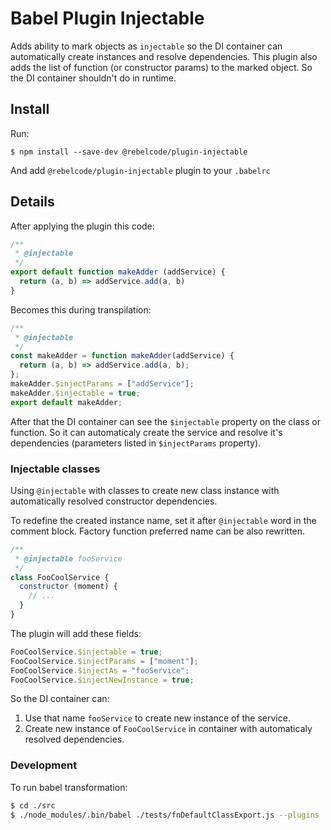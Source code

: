 # Babel Plugin Injectable
Adds ability to mark objects as `injectable` so the DI container can automatically create instances and resolve dependencies. This plugin also adds the list of function (or constructor params) to the marked object. So the DI container shouldn't do in runtime.
## Install
Run:
```
$ npm install --save-dev @rebelcode/plugin-injectable
```

And add `@rebelcode/plugin-injectable` plugin to your `.babelrc`
## Details

After applying the plugin this code:
```js
/**
 * @injectable
 */
export default function makeAdder (addService) {
  return (a, b) => addService.add(a, b)
}
```

Becomes this during transpilation:
```js
/**
 * @injectable
 */
const makeAdder = function makeAdder(addService) {
  return (a, b) => addService.add(a, b);
};
makeAdder.$injectParams = ["addService"];
makeAdder.$injectable = true;
export default makeAdder;
```

After that the DI container can see the `$injectable` property on the class or function. So it can automaticaly create the service and resolve it's dependencies (parameters listed in `$injectParams` property).

### Injectable classes
Using `@injectable` with classes to create new class instance with automatically resolved constructor dependencies.

To redefine the created instance name, set it after `@injectable` word in the comment block. Factory function preferred name can be also rewritten. 
```js
/**
 * @injectable fooService
 */
class FooCoolService {
  constructor (moment) {
    // ...
  }
}
```
The plugin will add these fields:
 ```js 
FooCoolService.$injectable = true;
FooCoolService.$injectParams = ["moment"];
FooCoolService.$injectAs = "fooService";
FooCoolService.$injectNewInstance = true;
```
 So the DI container can:
 1. Use that name `fooService` to create new instance of the service.
 2. Create new instance of `FooCoolService` in container with automaticaly resolved dependencies.
 
 ### Development
 To run babel transformation:
 ```sh
$ cd ./src
$ ./node_modules/.bin/babel ./tests/fnDefaultClassExport.js --plugins ./../src
 ```
 